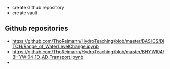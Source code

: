 - create Github repository
- create vault

## Github repositories
- https://github.com/ThoReimann/HydroTeaching/blob/master/BASICS/DITCH/Range_of_WaterLevelChange.ipynb
- https://github.com/ThoReimann/HydroTeaching/blob/master/BHYWI04/BHYWI04_1D_AD_Transport.ipynb
- 